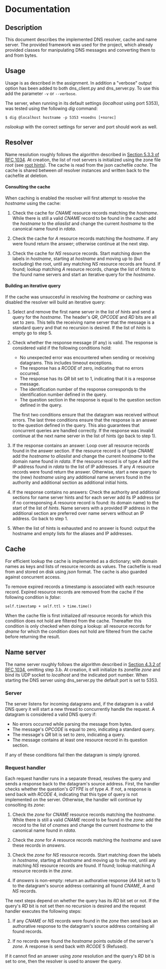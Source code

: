 # Documentation
## Description
This document describes the implemented DNS resolver, cache and name server. The provided framework was used for the project, which already provided classes for manipulating DNS messages and converting them to and from bytes.

## Usage
Usage is as described in the assignment. In addition a "verbose" output option has been added to both dns_client.py and dns_server.py. To use this add the parameter ```-v``` or ```--verbose```.

The server, when running in its default settings (_localhost_ using port 5353), was tested using the following _dig_ command:

```
$ dig @localhost hostname -p 5353 +noedns [+norec]
```

_nslookup_ with the correct settings for server and port should work as well.

## Resolver
Name resolution roughly follows the algorithm described in [Section 5.3.3 of RFC 1034](https://tools.ietf.org/html/rfc1034##section-5.3.3). At creation, the list of root servers is initialized using the zone file _root_ (see [root hints](https://www.internic.net/domain/named.root)). The cache is read from the json cachefile _cache_. The cache is shared between _all_ resolver instances and written back to the cachefile at deletion.

#### Consulting the cache
When caching is enabled the resolver will first attempt to resolve the _hostname_ using the cache:

1. Check the cache for _CNAME_ resource records matching the _hostname_. While there is still a valid _CNAME_ record to be found in the cache: add the _hostname_ to the _aliaslist_ and change the current _hostname_ to the canonical name found in _rdata_.

2. Check the cache for _A_ resource records matching the _hostname_. If any were found return the answer; otherwise continue at the next step.

2. Check the cache for _NS_ resource records. Start matching down the labels in _hostname_, starting at _hostname_ and moving up to (but excluding) the root, until any matching _NS_ resource records are found. If found; lookup matching _A_ resource records, change the list of _hints_ to the found name servers and start an iterative query for the _hostname_.

#### Building an iterative query
If the cache was unsuccesful in resolving the _hostname_ or caching was disabled the resolver will build an iterative query:

1. Select and remove the first name server in the list of _hints_ and send a query for the _hostname_. The header's _QR_, _OPCODE_ and _RD_ bits are all set to zero. This tells the receiving name server that the message is a standard query and that no recursion is desired. If the list of _hints_ is empty go to step 5.

2. Check whether the response message (if any) is valid. The response is considered valid if the following conditions hold:
    * No unexpected error was encountered when sending or receiving datagrams. This includes timeout exceptions.
    * The response has a _RCODE_ of zero, indicating that no errors occurred.
    * The response has its _QR_ bit set to 1, indicating that it is a response message.
    * The identification number of the response corresponds to the identification number defined in the query.
    * The question section in the response is equal to the question section defined in the query.

    The first two conditions ensure that the datagram was received without errors. The last three conditions ensure that the response is an answer to the question defined in the query. This also guarantees that concurrent queries are handled correctly. If the response was invalid continue at the next name server in the list of hints (go back to step 1).

3. If the response contains an answer: Loop over all resource records found in the answer section. If the resource record is of type _CNAME_ add the _hostname_ to _aliaslist_ and change the current _hostname_ to the domain name found in _rdata_. If the resource record is of type _A_ add the IP address found in _rdata_ to the list of IP addresses. If any _A_ resource records were found return the answer. Otherwise, start a new query to the (new) _hostname_ using any additional name servers found in the authority and additional section as additional initial hints.

4. If the response contains no answers: Check the authority and additional sections for name server hints and for each server add its IP address (or if no corresponsing _A_ resource record is found: its domain name) to the start of the list of _hints_. Name servers with a provided IP address in the additional section are preferred over name servers without an IP address. Go back to step 1.

5. When the list of hints is exhausted and no answer is found: output the hostname and empty lists for the aliases and IP addresses.

## Cache
For efficient lookup the cache is implemented as a dictionary; with domain names as keys and lists of resource records as values. The cachefile is read from and stored on disk using _json_ format. The cache is also guarded against concurrent access.

To remove expired records a timestamp is associated with each resource record. Expired resource records are removed from the cache if the following condition is _false_:

```
self.timestamp + self.ttl > time.time()
```

When the cache file is first initialized _all_ resource records for which this condition does not hold are filtered from the cache. Thereafter this condition is only checked when doing a lookup: all resource records for _dname_ for which the condition does not hold are filtered from the cache before returning the result.

## Name server
The name server roughly follows the algorithm described in [Section 4.3.2 of RFC 1034](https://tools.ietf.org/html/rfc1034#section-4.3.2), omitting step 3.b. At creation, it will initialize its zonefile _zone_ and bind its UDP socket to _localhost_ and the indicated port number. When starting the DNS server using dns_server.py the default port is set to 5353.

### Server
The server listens for incoming datagrams and, if the datagram is a valid DNS query it will start a new thread to concurrently handle the request. A datagram is considered a valid DNS query if:
*   No errors occurred while parsing the message from bytes.
*   The message's _OPCODE_ is equal to zero, indicating a standard query.
*   The message's _QR_ bit is set to zero, indicating a query.
*   The message contains at least one resource record in its question section.

If any of these conditions fail then the datagram is simply ignored.

### Request handler
Each request handler runs in a separate thread, resolves the query and sends a response back to the datagram's source address. First, the handler checks whether the question's _QTYPE_ is of type _A_. If not, a response is send back with _RCODE_ 4, indicating that this type of query is not implemented on the server. Otherwise, the handler will continue by consolting its _zone_:

1. Check the _zone_ for _CNAME_ resource records matching the _hostname_. While there is still a valid _CNAME_ record to be found in the _zone_: add the record to the list of _cnames_ and change the current _hostname_ to the canonical name found in _rdata_.

2. Check the _zone_ for _A_ resource records matching the _hostname_ and save these records in _answers_.

3. Check the _zone_ for _NS_ resource records. Start matching down the labels in _hostname_, starting at _hostname_ and moving up to the root, until any matching _NS_ resource records are found. If found; lookup matching _A_ resource records in the _zone_.

4. If _answers_ is non-empty: return an authorative response (_AA_ bit set to 1) to the datagram's source address containing all found _CNAME_, _A_ and _NS_ records.

The next steps depend on whether the query has its _RD_ bit set or not. If the query's _RD_ bit is not set then no recursion is desired and the request handler executes the following steps:

1. If any _CNAME_ or _NS_ records were found in the _zone_ then send back an authorative response to the datagram's source address containing all found records.

2. If no records were found the _hostname_ points outside of the server's _zone_. A response is send back with _RCODE_ 5 (Refused).

If it cannot find an answer using _zone_ resolution and the query's _RD_ bit is set to one, then the resolver is used to answer the query.